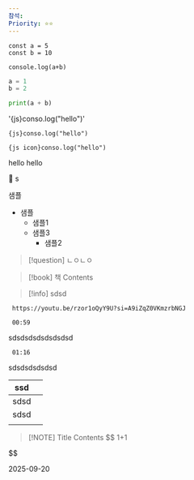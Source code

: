 ```yaml
---
참석:
Priority: ⭐️⭐️
---
```



```run-js
const a = 5
const b = 10

console.log(a+b)
```

```python error:1, title:'코드 예시'
a = 1
b = 2

print(a + b)
```


'{js}conso.log("hello")'

`{js}conso.log("hello")`


`{js icon}conso.log("hello")`



hello
hello

🔖 s


샘플
- 샘플
	- 샘플1
	- 샘플3
		- 샘플2

> [!question]
> ㄴㅇㄴㅇ



> [!book] 책
> Contents


>[!info]
>sdsd



```timestamp-url 
 https://youtu.be/rzor1oQyY9U?si=A9iZqZ0VKmzrbNGJ
 ```

```timestamp 
 00:59
 ```
sdsdsdsdsdsdsdsd

```timestamp 
 01:16
 ```
sdsdsdsdsdsd


| ssd  |     |
| ---- | --- |
| sdsd |     |
| sdsd |     |
|      |     |

> [!NOTE] Title
> Contents
$$
1+1

$$

2025-09-20
